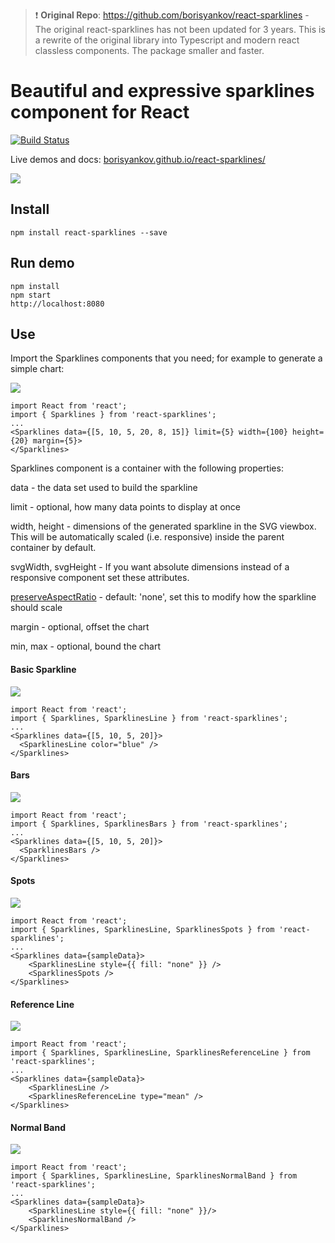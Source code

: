 > :heavy_exclamation_mark: **Original Repo**: https://github.com/borisyankov/react-sparklines - The original react-sparklines has not been updated for 3 years. This is a rewrite of the original library into Typescript and modern react classless components. The package smaller and faster.

# Beautiful and expressive sparklines component for React

[![Build Status](https://travis-ci.org/borisyankov/react-sparklines.svg?branch=master)](https://travis-ci.org/borisyankov/react-sparklines)

Live demos and docs: [borisyankov.github.io/react-sparklines/](http://borisyankov.github.io/react-sparklines/)

![](http://borisyankov.github.io/react-sparklines/img/dynamic.gif)

## Install

```
npm install react-sparklines --save
```

## Run demo

```
npm install
npm start
http://localhost:8080
```

## Use

Import the Sparklines components that you need; for example to generate a simple chart:

![](http://borisyankov.github.io/react-sparklines/img/basic.png)

```
import React from 'react';
import { Sparklines } from 'react-sparklines';
...
<Sparklines data={[5, 10, 5, 20, 8, 15]} limit={5} width={100} height={20} margin={5}>
</Sparklines>
```

Sparklines component is a container with the following properties:

data - the data set used to build the sparkline

limit - optional, how many data points to display at once

width, height - dimensions of the generated sparkline in the SVG viewbox. This will be automatically scaled (i.e. responsive) inside the parent container by default.

svgWidth, svgHeight - If you want absolute dimensions instead of a responsive component set these attributes.

[preserveAspectRatio](https://developer.mozilla.org/en-US/docs/Web/SVG/Attribute/preserveAspectRatio) - default: 'none', set this to modify how the sparkline should scale

margin - optional, offset the chart

min, max - optional, bound the chart

#### Basic Sparkline

![](http://borisyankov.github.io/react-sparklines/img/customizable.png)

```
import React from 'react';
import { Sparklines, SparklinesLine } from 'react-sparklines';
...
<Sparklines data={[5, 10, 5, 20]}>
  <SparklinesLine color="blue" />
</Sparklines>
```

#### Bars

![](http://borisyankov.github.io/react-sparklines/img/bars.png)

```
import React from 'react';
import { Sparklines, SparklinesBars } from 'react-sparklines';
...
<Sparklines data={[5, 10, 5, 20]}>
  <SparklinesBars />
</Sparklines>
```

#### Spots

![](http://borisyankov.github.io/react-sparklines/img/spots.png)

```
import React from 'react';
import { Sparklines, SparklinesLine, SparklinesSpots } from 'react-sparklines';
...
<Sparklines data={sampleData}>
    <SparklinesLine style={{ fill: "none" }} />
    <SparklinesSpots />
</Sparklines>
```

#### Reference Line

![](http://borisyankov.github.io/react-sparklines/img/referenceline.png)

```
import React from 'react';
import { Sparklines, SparklinesLine, SparklinesReferenceLine } from 'react-sparklines';
...
<Sparklines data={sampleData}>
    <SparklinesLine />
    <SparklinesReferenceLine type="mean" />
</Sparklines>
```

#### Normal Band

![](http://borisyankov.github.io/react-sparklines/img/normalband.png)

```
import React from 'react';
import { Sparklines, SparklinesLine, SparklinesNormalBand } from 'react-sparklines';
...
<Sparklines data={sampleData}>
    <SparklinesLine style={{ fill: "none" }}/>
    <SparklinesNormalBand />
</Sparklines>
```
